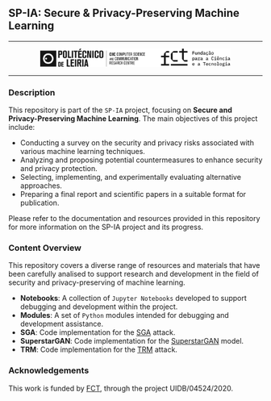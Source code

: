 ## SP-IA: Secure & Privacy-Preserving Machine Learning

---

<p align="center">
    <img src="Assets/CIIC-FCT.png" width="75%"/>
</p>

---

### Description

This repository is part of the `SP-IA` project, focusing on **Secure and Privacy-Preserving Machine Learning**. The main objectives of this project include:

- Conducting a survey on the security and privacy risks associated with various machine learning techniques.
- Analyzing and proposing potential countermeasures to enhance security and privacy protection.
- Selecting, implementing, and experimentally evaluating alternative approaches.
- Preparing a final report and scientific papers in a suitable format for publication.

Please refer to the documentation and resources provided in this repository for more information on the SP-IA project and its progress.

### Content Overview
This repository covers a diverse range of resources and materials that have been carefully analised to support research and development in the field of security and privacy-preserving of machine learning.

- **Notebooks**: A collection of `Jupyter Notebooks` developed to support debugging and development within the project.
- **Modules**: A set of `Python` modules intended for debugging and development assistance.
- **SGA**: Code implementation for the [SGA](https://github.com/liuxuannan/Stochastic-Gradient-Aggregation) attack.
- **SuperstarGAN**: Code implementation for the [SuperstarGAN](https://github.com/KKhyeok/SuperstarGAN) model.
- **TRM**: Code implementation for the [TRM](https://github.com/RandolphCarter0/TRMUAP) attack.

### Acknowledgements

This work is funded by [FCT](https://www.fct.pt/), through the project UIDB/04524/2020.
